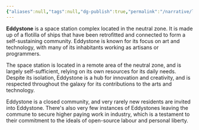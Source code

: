 ```yaml
---
{"aliases":null,"tags":null,"dg-publish":true,"permalink":"/narrative/locations/worlds/eddystone/","dgPassFrontmatter":true}
---
```




**Eddystone** is a space station complex located in the neutral zone. It is made up of a flotilla of ships that have been retrofitted and connected to form a self-sustaining community. Eddystone is known for its focus on art and technology, with many of its inhabitants working as artisans or programmers. 

The space station is located in a remote area of the neutral zone, and is largely self-sufficient, relying on its own resources for its daily needs. Despite its isolation, Eddystone is a hub for innovation and creativity, and is respected throughout the galaxy for its contributions to the arts and technology. 

Eddystone is a closed community, and very rarely new residents are invited into Eddystone. There's also very few instances of Eddystones leaving the commune to secure higher paying work in industry, which is a testament to their commitment to the ideals of open-source labour and personal liberty.